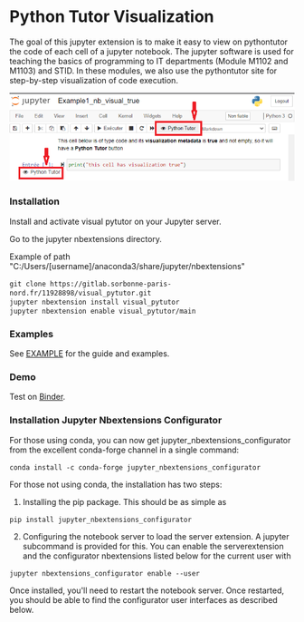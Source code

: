 # Python Tutor Visualization
The goal of this jupyter extension is to make it easy to view on pythontutor the code of each cell of a jupyter notebook.
The jupyter software is used for teaching the basics of programming to IT departments (Module M1102 and M1103) and STID. In these modules, we also use the pythontutor site for step-by-step visualization of code execution.

![Image description](icon-description.png)

### Installation
Install and activate visual pytutor on your Jupyter server.

Go to the jupyter nbextensions directory.

Example of path "C:/Users/\[username]/anaconda3/share/jupyter/nbextensions"
```
git clone https://gitlab.sorbonne-paris-nord.fr/11928898/visual_pytutor.git
jupyter nbextension install visual_pytutor
jupyter nbextension enable visual_pytutor/main
```

### Examples
See [EXAMPLE](https://gitlab.sorbonne-paris-nord.fr/11928898/visual_pytutor/-/tree/master/Exemple) for the guide and examples.

### Demo
Test on [Binder](https://mybinder.org/v2/git/https%3A%2F%2Fgitlab.sorbonne-paris-nord.fr%2F11928898%2Fvisual_pytutor/demo).

### Installation Jupyter Nbextensions Configurator
For those using conda, you can now get jupyter_nbextensions_configurator from the excellent conda-forge channel in a single command:

```
conda install -c conda-forge jupyter_nbextensions_configurator
```

For those not using conda, the installation has two steps:

1. Installing the pip package. This should be as simple as
```
pip install jupyter_nbextensions_configurator
```
2. Configuring the notebook server to load the server extension. A jupyter subcommand is provided for this. You can enable the serverextension and the configurator nbextensions listed below for the current user with
```
jupyter nbextensions_configurator enable --user
```
Once installed, you'll need to restart the notebook server. Once restarted, you should be able to find the configurator user interfaces as described below.
